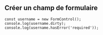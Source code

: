 ## Créer un champ de formulaire

    const username = new FormControl();
    console.log(username.dirty);
    console.log(username.hasError('required'));
